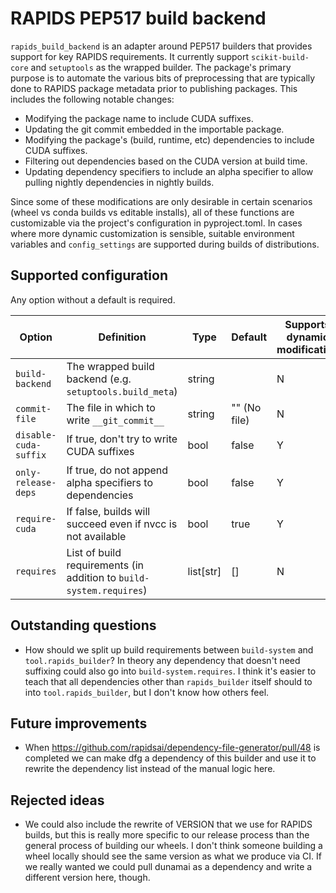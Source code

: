 # RAPIDS PEP517 build backend

`rapids_build_backend` is an adapter around PEP517 builders that provides support for key RAPIDS requirements.
It currently support `scikit-build-core` and `setuptools` as the wrapped builder.
The package's primary purpose is to automate the various bits of preprocessing that are typically done to RAPIDS package metadata prior to publishing packages.
This includes the following notable changes:
- Modifying the package name to include CUDA suffixes.
- Updating the git commit embedded in the importable package.
- Modifying the package's (build, runtime, etc) dependencies to include CUDA suffixes.
- Filtering out dependencies based on the CUDA version at build time.
- Updating dependency specifiers to include an alpha specifier to allow pulling nightly dependencies in nightly builds.

Since some of these modifications are only desirable in certain scenarios (wheel vs conda builds vs editable installs), all of these functions are customizable via the project's configuration in pyproject.toml.
In cases where more dynamic customization is sensible, suitable environment variables and `config_settings` are supported during builds of distributions.

## Supported configuration

Any option without a default is required.

| Option                | Definition                                                          | Type      | Default      | Supports dynamic modification |
|-----------------------|---------------------------------------------------------------------|-----------|--------------|-------------------------------|
| `build-backend`       | The wrapped build backend (e.g. `setuptools.build_meta`)            | string    |              | N                             |
| `commit-file`         | The file in which to write `__git_commit__`                         | string    | "" (No file) | N                             |
| `disable-cuda-suffix` | If true, don't try to write CUDA suffixes                           | bool      | false        | Y                             |
| `only-release-deps`   | If true, do not append alpha specifiers to dependencies             | bool      | false        | Y                             |
| `require-cuda`        | If false, builds will succeed even if nvcc is not available         | bool      | true         | Y                             |
| `requires`            | List of build requirements (in addition to `build-system.requires`) | list[str] | []           | N                             |


## Outstanding questions

- How should we split up build requirements between `build-system` and `tool.rapids_builder`? In theory any dependency that doesn't need suffixing could also go into `build-system.requires`. I think it's easier to teach that all dependencies other than `rapids_builder` itself should to into `tool.rapids_builder`, but I don't know how others feel.

## Future improvements

- When https://github.com/rapidsai/dependency-file-generator/pull/48 is completed we can make dfg a dependency of this builder and use it to rewrite the dependency list instead of the manual logic here.

## Rejected ideas

- We could also include the rewrite of VERSION that we use for RAPIDS builds, but this is really more specific to our release process than the general process of building our wheels. I don't think someone building a wheel locally should see the same version as what we produce via CI. If we really wanted we could pull dunamai as a dependency and write a different version here, though.
